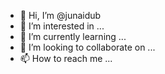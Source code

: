 - 👋 Hi, I’m @junaidub
- 👀 I’m interested in ...
- 🌱 I’m currently learning ...
- 💞️ I’m looking to collaborate on ...
- 📫 How to reach me ...

<!---
junaidub/junaidub is a ✨ special ✨ repository because its `README.md` (this file) appears on your GitHub profile.
You can click the Preview link to take a look at your changes.
--->
